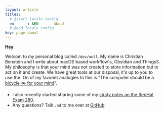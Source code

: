 ```yaml
---
layout: article
titles:
  # @start locale config
  en      : &EN       About
  # @end locale config
key: page-about
---
```


**Hey**

Welcom to my personal blog called `/dev/null`. My name is Christian Benstein and I write about macOS based workflow's, Obsidian and Things3. My philosophy is that your mind was not created to store information but to act on it and create. We have great tools at our disposal, it's up to you to use the. On of my favoriet analogies to this is "The computer should be a [bicycle 🚲 for your mind](https://www.youtube.com/watch?v=L40B08nWoMk)". 

- I also recently started sharing some of my [study notes on the RedHat Exam 280](https://blog.benstein.nl/posts/creating-a-ex280-page/#why).
- Any questions? Talk `.md` to me over at [GitHub](https://github.com/KingOfSpades)
